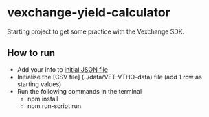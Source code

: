 # vexchange-yield-calculator

Starting project to get some practice with the Vexchange SDK.

## How to run
- Add your info to [initial JSON file](info.json)
- Initialise the [CSV file] (../data/VET-VTHO-data) file (add 1 row as starting values)
- Run the following commands in the terminal
  - npm install
  - npm run-script run

